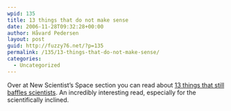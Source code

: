 ```yaml
---
wpid: 135
title: 13 things that do not make sense
date: 2006-11-28T09:32:28+00:00
author: Håvard Pedersen
layout: post
guid: http://fuzzy76.net/?p=135
permalink: /135/13-things-that-do-not-make-sense/
categories:
  - Uncategorized
---
```

Over at New Scientist&#8217;s Space section you can read about [13 things that still baffles scientists](http://space.newscientist.com/article.ns?id=mg18524911.600). An incredibly interesting read, especially for the scientifically inclined.
